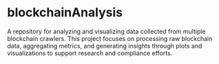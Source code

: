 # blockchainAnalysis
A repository for analyzing and visualizing data collected from multiple blockchain crawlers. This project focuses on processing raw blockchain data, aggregating metrics, and generating insights through plots and visualizations to support research and compliance efforts.

